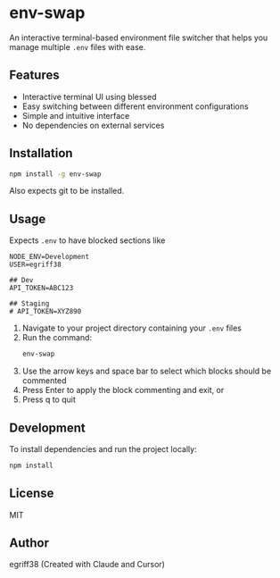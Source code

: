 # env-swap

An interactive terminal-based environment file switcher that helps you manage multiple `.env` files with ease.

## Features

- Interactive terminal UI using blessed
- Easy switching between different environment configurations
- Simple and intuitive interface
- No dependencies on external services

## Installation

```bash
npm install -g env-swap
```

Also expects git to be installed.

## Usage

Expects `.env` to have blocked sections like

```
NODE_ENV=Development
USER=egriff38

## Dev
API_TOKEN=ABC123

## Staging
# API_TOKEN=XYZ890

```

1. Navigate to your project directory containing your `.env` files
2. Run the command:
   ```bash
   env-swap
   ```
3. Use the arrow keys and space bar to select which blocks should be commented
4. Press Enter to apply the block commenting and exit, or
5. Press q to quit

## Development

To install dependencies and run the project locally:

```bash
npm install
```

## License

MIT

## Author

egriff38 (Created with Claude and Cursor)
